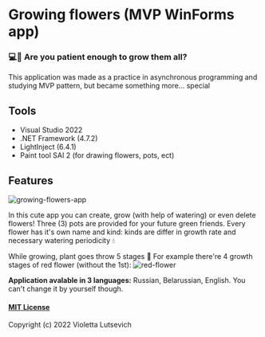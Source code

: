 # Growing flowers (MVP WinForms app)
### 💻🌷 Are you patient enough to grow them all?
This application was made as a practice in asynchronous programming and studying MVP pattern, but became something more... special

## Tools

- Visual Studio 2022
- .NET Framework (4.7.2)
- LightInject (6.4.1)
- Paint tool SAI 2 (for drawing flowers, pots, ect)

## Features
![growing-flowers-app](https://imgur.com/rxKEVQn.gif)

In this cute app you can create, grow (with help of watering) or even delete flowers! Three (3) pots are provided for your future green friends. Every flower has it's own name and kind: kinds are differ in growth rate and necessary watering periodicity 💧

While growing, plant goes throw 5 stages 🌱
For example there're 4 growth stages of red flower (without the 1st):
![red-flower](https://imgur.com/LfJgURL.png)

**Application avalable in 3 languages:** Russian, Belarussian, English. You can't change it by yourself though.


#### [MIT License](https://github.com/attevinon/growing-flowers-winforms-app/blob/master/LICENSE)
Copyright (c) 2022 Violetta Lutsevich
